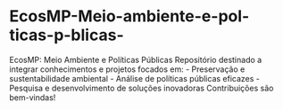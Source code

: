 # EcosMP-Meio-ambiente-e-pol-ticas-p-blicas-
EcosMP: Meio Ambiente e Políticas Públicas  Repositório destinado a integrar conhecimentos e projetos focados em: - Preservação e sustentabilidade ambiental - Análise de políticas públicas eficazes - Pesquisa e desenvolvimento de soluções inovadoras  Contribuições são bem-vindas!
